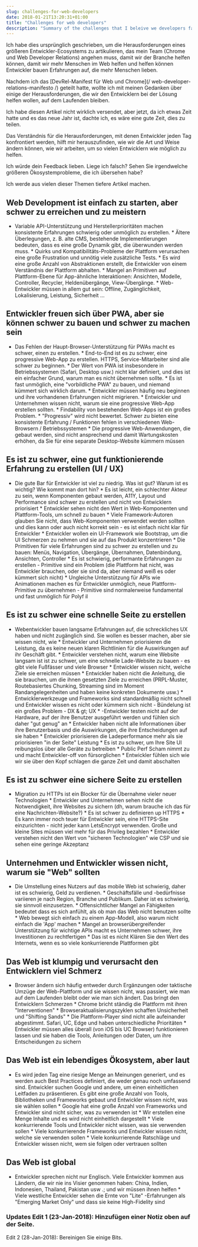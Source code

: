 ```yaml
---
slug: challenges-for-web-developers
date: 2018-01-21T13:20:31+01:00
title: "Challenges for web developers"
description: "Summary of the challenges that I beleive we developers face every day."
---
```



Ich habe dies ursprünglich geschrieben, um die Herausforderungen eines größeren Entwickler-Ecosystems zu artikulieren, das mein Team (Chrome und Web Developer Relations) angehen muss, damit wir der Branche helfen können, damit wir mehr Menschen im Web helfen und helfen können Entwickler bauen Erfahrungen auf, die mehr Menschen lieben.

Nachdem ich das [DevRel-Manifest für Web und Chrome](/ web-developer-relations-manifesto /) geteilt hatte, wollte ich mit meinen Gedanken über einige der Herausforderungen, die wir den Entwicklern bei der Lösung helfen wollen, auf dem Laufenden bleiben.

Ich habe diesen Artikel nicht wirklich versendet, aber jetzt, da ich etwas Zeit hatte und es das neue Jahr ist, dachte ich, es wäre eine gute Zeit, dies zu teilen.

Das Verständnis für die Herausforderungen, mit denen Entwickler jeden Tag konfrontiert werden, hilft mir herauszufinden, wie wir die Art und Weise ändern können, wie wir arbeiten, um so vielen Entwicklern wie möglich zu helfen.

Ich würde dein Feedback lieben. Liege ich falsch? Sehen Sie irgendwelche größeren Ökosystemprobleme, die ich übersehen habe?

Ich werde aus vielen dieser Themen tiefere Artikel machen.

## Web Development ist einfach zu starten, aber schwer zu erreichen und zu meistern

* Variable API-Unterstützung und Herstellerprioritäten machen konsistente Erfahrungen schwierig oder unmöglich zu erstellen. * Ältere Überlegungen, z. B. alte CMS, bestehende Implementierungen bedeuten, dass es eine große Dynamik gibt, die überwunden werden muss. * Quirks und Kompatibilitäts-Probleme der Plattform verursachen eine große Frustration und unnötig viele zusätzliche Tests. * Es wird eine große Anzahl von Abstraktionen erstellt, die Entwickler von einem Verständnis der Plattform abhalten. * Mangel an Primitiven auf Plattform-Ebene für App-ähnliche Interaktionen: Ansichten, Modelle, Controller, Recycler, Heldenübergänge, View-Übergänge. * Web-Entwickler müssen in allem gut sein: Offline, Zugänglichkeit, Lokalisierung, Leistung, Sicherheit ...

## Entwickler freuen sich über PWA, aber sie können schwer zu bauen und schwer zu machen sein

* Das Fehlen der Haupt-Browser-Unterstützung für PWAs macht es schwer, einen zu erstellen. * End-to-End ist es zu schwer, eine progressive Web-App zu erstellen. HTTPS, Service-Mitarbeiter sind alle schwer zu beginnen. * Der Wert von PWA ist insbesondere in Betriebssystemen (Safari, Desktop usw.) nicht klar definiert, und dies ist ein einfacher Grund, warum man es nicht übernehmen sollte. * Es ist fast unmöglich, eine "vorbildliche PWA" zu bauen, und niemand kümmert sich wirklich darum. * Entwickler müssen häufig neu beginnen und ihre vorhandenen Erfahrungen nicht migrieren. * Entwickler und Unternehmen wissen nicht, warum sie eine progressive Web-App erstellen sollten. * Findability von bestehenden Web-Apps ist ein großes Problem. * "Progressiv" wird nicht bewertet. Schwer zu bieten eine konsistente Erfahrung / Funktionen fehlen in verschiedenen Web-Browsern / Betriebssystemen * Die progressive Web-Anwendungen, die gebaut werden, sind nicht ansprechend und damit Wartungskosten erhöhen, da Sie für eine separate Desktop-Website kümmern müssen

## Es ist zu schwer, eine gut funktionierende Erfahrung zu erstellen (UI / UX)

* Die gute Bar für Entwickler ist viel zu niedrig. Was ist gut? Warum ist es wichtig? Wie kommt man dort hin? * Es ist leicht, ein schlechter Akteur zu sein, wenn Komponenten gebaut werden, A11Y, Layout und Performance sind schwer zu erstellen und nicht von Entwicklern priorisiert * Entwickler sehen nicht den Wert in Web-Komponenten und Plattform-Tools, um schnell zu bauen * Viele Framework-Autoren glauben Sie nicht, dass Web-Komponenten verwendet werden sollten und dies kann oder auch nicht korrekt sein - es ist einfach nicht klar für Entwickler * Entwickler wollen ein UI-Framework wie Bootstrap, um die UI Schmerzen zu nehmen und sie auf das Produkt konzentrieren * Die Primitiven für viele Erfahrungen sind zu schwer zu erstellen und zu bauen: Menüs, Navigation, Übergänge, Übernahmen, Datenbindung, Ansichten, Controller * Es ist schwierig, performante Erfahrungen zu erstellen - Primitive sind ein Problem (die Plattform hat nicht, was Entwickler brauchen, oder sie sind da, aber niemand weiß es oder kümmert sich nicht) * Ungleiche Unterstützung für APIs wie Animationen machen es für Entwickler unmöglich, neue Plattform-Primitive zu übernehmen - Primitive sind normalerweise fundamental und fast unmöglich für Polyf il

## Es ist zu schwer eine schnelle Seite zu erstellen

* Webentwickler bauen langsame Erfahrungen auf, die schreckliches UX haben und nicht zugänglich sind. Sie wollen es besser machen, aber sie wissen nicht, wie * Entwickler und Unternehmen priorisieren die Leistung, da es keine neuen klaren Richtlinien für die Auswirkungen auf ihr Geschäft gibt. * Entwickler verstehen nicht, warum eine Website langsam ist ist zu schwer, um eine schnelle Lade-Website zu bauen - es gibt viele Fußfässer und viele Browser * Entwickler wissen nicht, welche Ziele sie erreichen müssen * Entwickler haben nicht die Anleitung, die sie brauchen, um die ihnen gesetzten Ziele zu erreichen (PRPL-Muster, Routebasiertes Chunking, Streaming sind im Moment Randangelegenheiten und haben keine konkreten Dokumente usw.) * Entwicklerwerkzeuge und Frameworks sind standardmäßig nicht schnell und Entwickler wissen es nicht oder kümmern sich nicht - Bündelung ist ein großes Problem - DX & gt; UX * -Entwickler testen nicht auf der Hardware, auf der ihre Benutzer ausgeführt werden und fühlen sich daher "gut genug" an * Entwickler haben nicht alle Informationen über ihre Benutzerbasis und die Auswirkungen, die ihre Entscheidungen auf sie haben * Entwickler priorisieren die Ladeperformance mehr als sie priorisieren "in der Seite" Leistung * Es ist zu schwer, um Ihre Site UI reibungslos über alle Geräte zu betreiben * Public Perf Scham nimmt zu und macht Entwickler-off von fürsorglichen * Entwickler fühlen sich wie wir sie über den Kopf schlagen die ganze Zeit und damit abschalten

## Es ist zu schwer eine sichere Seite zu erstellen

* Migration zu HTTPs ist ein Blocker für die Übernahme vieler neuer Technologien * Entwickler und Unternehmen sehen nicht die Notwendigkeit, ihre Websites zu sichern (dh, warum brauche ich das für eine Nachrichten-Website?) * Es ist schwer zu definieren up HTTPS * Es kann immer noch teuer für Entwickler sein, eine HTTPS-Site einzurichten - nicht jeder kann LetsEncrypt verwenden. Große und kleine Sites müssen viel mehr für das Privileg bezahlen * Entwickler verstehen nicht den Wert von "sicheren Technologien" wie CSP und sie sehen eine geringe Akzeptanz

## Unternehmen und Entwickler wissen nicht, warum sie "Web" sollten

* Die Umstellung eines Nutzers auf das mobile Web ist schwierig, daher ist es schwierig, Geld zu verdienen. * Geschäftsfälle und -bedürfnisse variieren je nach Region, Branche und Publikum. Daher ist es schwierig, sie sinnvoll einzusetzen. * Offensichtlicher Mangel an Fähigkeiten bedeutet dass es sich anfühlt, als ob man das Web nicht benutzen sollte * Web bewegt sich einfach zu einem App-Modell, also warum nicht einfach die 'App' machen * Mangel an browserübergreifender Unterstützung für wichtige APIs macht es Unternehmen schwer, ihre Investitionen zu rechtfertigen * Das ist es nicht Klären Sie den Wert des Internets, wenn es so viele konkurrierende Plattformen gibt

## Das Web ist klumpig und verursacht den Entwicklern viel Schmerz

* Browser ändern sich häufig entweder durch Ergänzungen oder taktische Umzüge der Web-Plattform und sie wissen nicht, was passiert, wie man auf dem Laufenden bleibt oder wie man sich ändert. Das bringt den Entwicklern Schmerzen * Chrome bricht ständig die Plattform mit ihren "Interventionen" * Browseraktualisierungszyklen schaffen Unsicherheit und "Shifting Sands" * Die Plattform-Player sind nicht alle aufeinander abgestimmt. Safari, UC, Edge und haben unterschiedliche Prioritäten * Entwickler müssen alles überall (von iOS bis UC Browser) funktionieren lassen und sie haben die Tools, Anleitungen oder Daten, um ihre Entscheidungen zu sichern

## Das Web ist ein lebendiges Ökosystem, aber laut

* Es wird jeden Tag eine riesige Menge an Meinungen generiert, und es werden auch Best Practices definiert, die weder genau noch umfassend sind. Entwickler suchen Google und andere, um einen einheitlichen Leitfaden zu präsentieren. Es gibt eine große Anzahl von Tools, Bibliotheken und Frameworks gebaut und Entwickler wissen nicht, was sie wählen sollen * Google hat eine große Anzahl von Frameworks und Entwickler sind nicht sicher, was zu verwenden ist * Wir erstellen eine Menge Inhalte und es wird nicht einheitlich dargestellt * Viele konkurrierende Tools und Entwickler nicht wissen, was sie verwenden sollen * Viele konkurrierende Frameworks und Entwickler wissen nicht, welche sie verwenden sollen * Viele konkurrierende Ratschläge und Entwickler wissen nicht, wem sie folgen oder vertrauen sollten

## Das Web ist global

* Entwickler sprechen nicht nur Englisch. Viele Entwickler kommen aus Ländern, die wir nie ins Visier genommen haben: China, Indien, Indonesien, Thailand, Pakistan usw .; und wir müssen ihnen helfen * Viele westliche Entwickler sehen die Ernte von "Lite" -Erfahrungen als "Emerging Market Only" und dass sie keine High-Fidelity sind

### Updates Edit 1 (23-Jan-2018): Hinzufügen einer Notiz oben auf der Seite.

Edit 2 (28-Jan-2018): Bereinigen Sie einige Bits.
